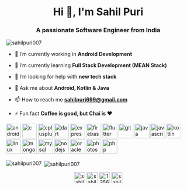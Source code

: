 <h1 align="center">Hi 👋, I'm Sahil Puri</h1>
<h3 align="center">A passionate Software Engineer from India</h3>

<p align="left"> <img src="https://komarev.com/ghpvc/?username=sahilpuri007" alt="sahilpuri007" /> </p>

- 🔭 I’m currently working in **Android Development**

- 🌱 I’m currently learning **Full Stack Development (MEAN Stack)**

- 🤝 I’m looking for help with **new tech stack**

- 💬 Ask me about **Android, Kotlin & Java**

- 📫 How to reach me **sahilpuri699@gmail.com**

- ⚡ Fun fact **Coffee is good, but Chai is ❤**

<p align="left"><img src="https://devicons.github.io/devicon/devicon.git/icons/android/android-original-wordmark.svg" alt="android" width="40" height="40"/> <img src="https://devicons.github.io/devicon/devicon.git/icons/c/c-original.svg" alt="c" width="40" height="40"/> <img src="https://devicons.github.io/devicon/devicon.git/icons/cplusplus/cplusplus-original.svg" alt="cplusplus" width="40" height="40"/> <img src="https://www.vectorlogo.zone/logos/dartlang/dartlang-icon.svg" alt="dart" width="40" height="40"/> <img src="https://devicons.github.io/devicon/devicon.git/icons/express/express-original-wordmark.svg" alt="express" width="40" height="40"/> <img src="https://www.vectorlogo.zone/logos/firebase/firebase-icon.svg" alt="firebase" width="40" height="40"/> <img src="https://www.vectorlogo.zone/logos/flutterio/flutterio-icon.svg" alt="flutter" width="40" height="40"/> <img src="https://www.vectorlogo.zone/logos/git-scm/git-scm-icon.svg" alt="git" width="40" height="40"/> <img src="https://devicons.github.io/devicon/devicon.git/icons/java/java-original-wordmark.svg" alt="java" width="40" height="40"/> <img src="https://devicons.github.io/devicon/devicon.git/icons/javascript/javascript-original.svg" alt="javascript" width="40" height="40"/> <img src="https://www.vectorlogo.zone/logos/kotlinlang/kotlinlang-icon.svg" alt="kotlin" width="40" height="40"/> <img src="https://devicons.github.io/devicon/devicon.git/icons/linux/linux-original.svg" alt="linux" width="40" height="40"/> <img src="https://devicons.github.io/devicon/devicon.git/icons/mongodb/mongodb-original-wordmark.svg" alt="mongodb" width="40" height="40"/> <img src="https://devicons.github.io/devicon/devicon.git/icons/mysql/mysql-original-wordmark.svg" alt="mysql" width="40" height="40"/> <img src="https://devicons.github.io/devicon/devicon.git/icons/nodejs/nodejs-original-wordmark.svg" alt="nodejs" width="40" height="40"/> <img src="https://devicons.github.io/devicon/devicon.git/icons/oracle/oracle-original.svg" alt="oracle" width="40" height="40"/> <img src="https://devicons.github.io/devicon/devicon.git/icons/photoshop/photoshop-plain.svg" alt="photoshop" width="40" height="40"/> <img src="https://devicons.github.io/devicon/devicon.git/icons/php/php-original.svg" alt="php" width="40" height="40"/></p><p><img align="left" src="https://github-readme-stats.vercel.app/api/top-langs/?username=sahilpuri007&layout=compact&hide=html" alt="sahilpuri007" /></p>

<p>&nbsp;<img align="center" src="https://github-readme-stats.vercel.app/api?username=sahilpuri007&show_icons=true" alt="sahilpuri007" /></p>

<p align="center">
<a href="https://dev.to/sahilpuri007" target="blank"><img align="center" src="https://cdn.jsdelivr.net/npm/simple-icons@3.0.1/icons/dev-dot-to.svg" alt="sahilpuri007" height="30" width="30" /></a>
<a href="https://linkedin.com/in/sahilpuri1997" target="blank"><img align="center" src="https://cdn.jsdelivr.net/npm/simple-icons@3.0.1/icons/linkedin.svg" alt="sahilpuri1997" height="30" width="30" /></a>
<a href="https://stackoverflow.com/users/13562176" target="blank"><img align="center" src="https://cdn.jsdelivr.net/npm/simple-icons@3.0.1/icons/stackoverflow.svg" alt="13562176" height="30" width="30" /></a>
<a href="https://instagram.com/sahil_puri_97" target="blank"><img align="center" src="https://cdn.jsdelivr.net/npm/simple-icons@3.0.1/icons/instagram.svg" alt="sahil_puri_97" height="30" width="30" /></a>
</p>
